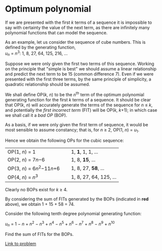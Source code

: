 # Optimum polynomial

<p>If we are presented with the first <var>k</var> terms of a sequence it is impossible to say with certainty the value of the next term, as there are infinitely many polynomial functions that can model the sequence.</p>
<p>As an example, let us consider the sequence of cube numbers. This is defined by the generating function, <br /><var>u</var><sub><var>n</var></sub> = <var>n</var><sup>3</sup>: 1, 8, 27, 64, 125, 216, ...</p>
<p>Suppose we were only given the first two terms of this sequence. Working on the principle that "simple is best" we should assume a linear relationship and predict the next term to be 15 (common difference 7). Even if we were presented with the first three terms, by the same principle of simplicity, a quadratic relationship should be assumed.</p>
<p>We shall define OP(<var>k</var>, <var>n</var>) to be the <var>n</var><sup>th</sup> term of the optimum polynomial generating function for the first <var>k</var> terms of a sequence. It should be clear that OP(<var>k</var>, <var>n</var>) will accurately generate the terms of the sequence for <var>n</var> ≤ <var>k</var>, and potentially the <i>first incorrect term</i> (FIT) will be OP(<var>k</var>, <var>k</var>+1); in which case we shall call it a <i>bad OP</i> (BOP).</p>
<p>As a basis, if we were only given the first term of sequence, it would be most sensible to assume constancy; that is, for <var>n</var> ≥ 2, OP(1, <var>n</var>) = <var>u</var><sub>1</sub>.</p>
<p>Hence we obtain the following OPs for the cubic sequence:</p>
<div class="margin_left">
<table><tr><td>OP(1, <var>n</var>) = 1</td>
<td>1, <span class="red"><b>1</b></span>, 1, 1, ...</td>
</tr><tr><td>OP(2, <var>n</var>) = 7<var>n</var>−6</td>
<td>1, 8, <span class="red"><b>15</b></span>, ...</td>
</tr><tr><td>OP(3, <var>n</var>) = 6<var>n</var><sup>2</sup>−11<var>n</var>+6     </td>
<td>1, 8, 27, <span class="red"><b>58</b></span>, ...</td>
</tr><tr><td>OP(4, <var>n</var>) = <var>n</var><sup>3</sup></td>
<td>1, 8, 27, 64, 125, ...</td>
</tr></table></div>
<p>Clearly no BOPs exist for <var>k</var> ≥ 4.</p>
<p>By considering the sum of FITs generated by the BOPs (indicated in <span class="red"><b>red</b></span> above), we obtain 1 + 15 + 58 = 74.</p>
<p>Consider the following tenth degree polynomial generating function:</p>
<p class="center"><var>u</var><sub><var>n</var></sub> = 1 − <var>n</var> + <var>n</var><sup>2</sup> − <var>n</var><sup>3</sup> + <var>n</var><sup>4</sup> − <var>n</var><sup>5</sup> + <var>n</var><sup>6</sup> − <var>n</var><sup>7</sup> + <var>n</var><sup>8</sup> − <var>n</var><sup>9</sup> + <var>n</var><sup>10</sup></p>
<p>Find the sum of FITs for the BOPs.</p>


[Link to problem](https://projecteuler.net/problem=101)
